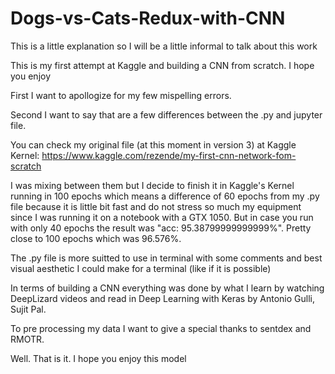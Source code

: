 # Dogs-vs-Cats-Redux-with-CNN
This is a little explanation so I will be a little informal to talk about this work

This is my first attempt at Kaggle and building a CNN from scratch. I hope you enjoy

First I want to apollogize for my few mispelling errors.

Second I want to say that are a few differences between the .py and jupyter file.

You can check my original file (at this moment in version 3) at Kaggle Kernel: https://www.kaggle.com/rezende/my-first-cnn-network-fom-scratch

I was mixing between them but I decide to finish it in Kaggle's Kernel running in 100 epochs which means a difference of 60 epochs from my .py file because it is little bit fast and do not stress so much my equipment since I was running it on a notebook with a GTX 1050. But in case you run with only 40 epochs the result was "acc: 95.38799999999999%". Pretty close to 100 epochs which was 96.576%.

The .py file is more suitted to use in terminal with some comments and best visual aesthetic I could make for a terminal (like if it is possible)

In terms of building a CNN everything was done by what I learn by watching DeepLizard videos and read in Deep Learning with Keras by Antonio Gulli, Sujit Pal.

To pre processing my data I want to give a special thanks to sentdex and RMOTR.

Well. That is it. I hope you enjoy this model
